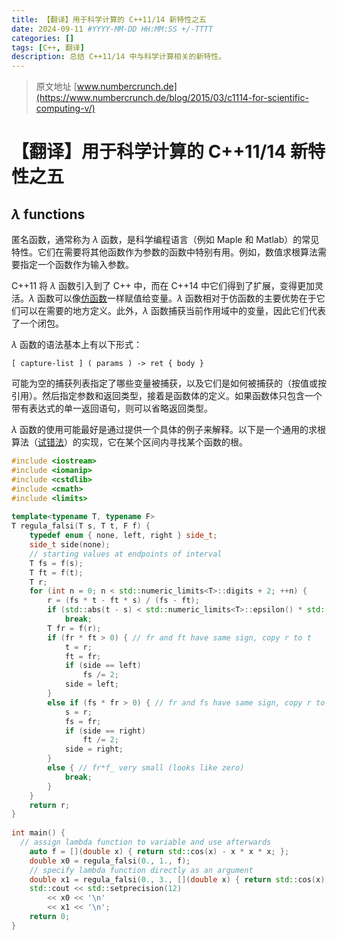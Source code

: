 ```yaml
---
title: 【翻译】用于科学计算的 C++11/14 新特性之五
date: 2024-09-11 #YYYY-MM-DD HH:MM:SS +/-TTTT
categories: []
tags: [C++, 翻译]
description: 总结 C++11/14 中与科学计算相关的新特性。
---
```


> 原文地址 [www.numbercrunch.de](https://www.numbercrunch.de/blog/2015/03/c1114-for-scientific-computing-v/)

# 【翻译】用于科学计算的 C++11/14 新特性之五

## $\lambda$ functions

匿名函数，通常称为 $\lambda$ 函数，是科学编程语言（例如 Maple 和 Matlab）的常见特性。它们在需要将其他函数作为参数的函数中特别有用。例如，数值求根算法需要指定一个函数作为输入参数。

C++11 将 $\lambda$ 函数引入到了 C++ 中，而在 C++14 中它们得到了扩展，变得更加灵活。$\lambda$ 函数可以像[仿函数](https://en.wikipedia.org/wiki/Function_object#In_C_and_C.2B.2B)一样赋值给变量。$\lambda$ 函数相对于仿函数的主要优势在于它们可以在需要的地方定义。此外，$\lambda$ 函数捕获当前作用域中的变量，因此它们代表了一个闭包。

$\lambda$ 函数的语法基本上有以下形式：

```
[ capture-list ] ( params ) -> ret { body }
```

可能为空的捕获列表指定了哪些变量被捕获，以及它们是如何被捕获的（按值或按引用）。然后指定参数和返回类型，接着是函数体的定义。如果函数体只包含一个带有表达式的单一返回语句，则可以省略返回类型。

$\lambda$ 函数的使用可能最好是通过提供一个具体的例子来解释。以下是一个通用的求根算法（[试错法](https://en.wikipedia.org/wiki/False_position_method)）的实现，它在某个区间内寻找某个函数的根。

```c++
#include <iostream>
#include <iomanip>
#include <cstdlib>
#include <cmath>
#include <limits>
 
template<typename T, typename F>
T regula_falsi(T s, T t, F f) {
    typedef enum { none, left, right } side_t;
    side_t side(none);
    // starting values at endpoints of interval 
    T fs = f(s);
    T ft = f(t);
    T r;
    for (int n = 0; n < std::numeric_limits<T>::digits + 2; ++n) {
        r = (fs * t - ft * s) / (fs - ft);
        if (std::abs(t - s) < std::numeric_limits<T>::epsilon() * std::abs(t + s))
            break;
        T fr = f(r);
        if (fr * ft > 0) { // fr and ft have same sign, copy r to t
            t = r;
            ft = fr;
            if (side == left)
                fs /= 2;
            side = left;
        }
        else if (fs * fr > 0) { // fr and fs have same sign, copy r to s
            s = r;
            fs = fr;
            if (side == right)
                ft /= 2;
            side = right;
        }
        else { // fr*f_ very small (looks like zero)
            break;
        }
    }
    return r;
}
 
int main() {
  // assign lambda function to variable and use afterwards
    auto f = [](double x) { return std::cos(x) - x * x * x; };
    double x0 = regula_falsi(0., 1., f);
    // specify lambda function directly as an argument
    double x1 = regula_falsi(0., 3., [](double x) { return std::cos(x); });
    std::cout << std::setprecision(12)
        << x0 << '\n'
        << x1 << '\n';
    return 0;
}
```
